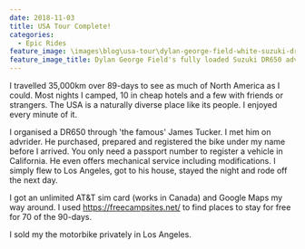 ```yaml
---
date: 2018-11-03
title: USA Tour Complete!
categories:
  - Epic Rides
feature_image: \images\blog\usa-tour\dylan-george-field-white-suzuki-dr650-adventure-los-angeles
feature_image_title: Dylan George Field's fully loaded Suzuki DR650 adventure bike parked in front of the San Gabriel mountains near Los Angeles, California, USA
---
```

I travelled 35,000km over 89-days to see as much of North America as I could.
Most nights I camped, 10 in cheap hotels and a few with friends or strangers. 
The USA is a naturally diverse place like its people. I enjoyed every minute of it.

I organised a DR650 through 'the famous' James Tucker. I met him on advrider. He purchased,
prepared and registered the bike under my name before I arrived. You only need a passport number to register a vehicle in California. He even offers mechanical service including modifications. I simply flew to Los Angeles, got to his house, stayed the night and rode off
the next day.

I got an unlimited AT&T sim card (works in Canada) and Google Maps my way around. I used 
https://freecampsites.net/ to find places to stay for free for 70 of the 90-days.

I sold my the motorbike privately in Los Angeles.
